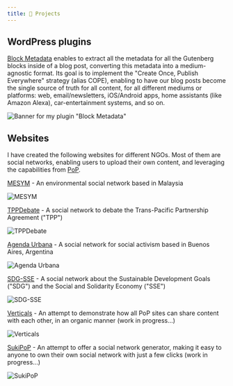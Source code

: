 ```yaml
---
title: 💪 Projects
---
```


## WordPress plugins

[Block Metadata](https://wordpress.org/plugins/block-metadata/) enables to extract all the metadata for all the Gutenberg blocks inside of a blog post, converting this metadata into a medium-agnostic format. Its goal is to implement the "Create Once, Publish Everywhere" strategy (alias COPE), enabling to have our blog posts become the single source of truth for all content, for all different mediums or platforms: web, email/newsletters, iOS/Android apps, home assistants (like Amazon Alexa), car-entertainment systems, and so on.

![Banner for my plugin "Block Metadata"](/images/block-metadata-banner.jpg)

## Websites

I have created the following websites for different NGOs. Most of them are social networks, enabling users to upload their own content, and leveraging the capabilities from [PoP](https://github.com/leoloso/PoP).

[MESYM](https://www.mesym.com) - An environmental social network based in Malaysia

![MESYM](/images/mesym-1200.jpg "MESYM")

[TPPDebate](https://my.tppdebate.org) - A social network to debate the Trans-Pacific Partnership Agreement ("TPP")

![TPPDebate](/images/tppdebate-1200.jpg "TPPDebate")

[Agenda Urbana](https://agendaurbana.org) - A social network for social activism based in Buenos Aires, Argentina

![Agenda Urbana](/images/agendaurbana-1200.jpg "Agenda Urbana")

[SDG-SSE](https://sdg-sse.org) - A social network about the Sustainable Development Goals ("SDG") and the Social and Solidarity Economy ("SSE")

![SDG-SSE](/images/sdg-sse-1200.jpg "SDG-SSE")

[Verticals](https://verticals.io) - An attempt to demonstrate how all PoP sites can share content with each other, in an organic manner (work in progress...)

![Verticals](/images/verticals-1200.jpg "Verticals")

[SukiPoP](https://sukipop.com) - An attempt to offer a social network generator, making it easy to anyone to own their own social network with just a few clicks (work in progress...)

![SukiPoP](/images/sukipop-1200.jpg "SukiPoP")
